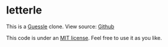 # letterle

This is a [Guessle](https://guessle.herokuapp.com) clone. View source: [Github](https://github.com/jakerella/guessle)

This code is under an [MIT license](/LICENSE). Feel free to use it as you like.
